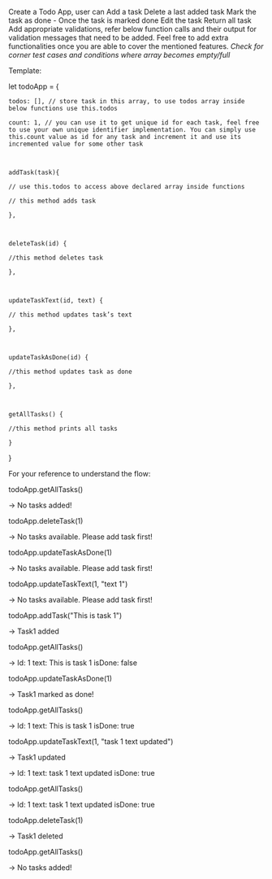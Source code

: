 Create a Todo App, user can Add a task Delete a last added task Mark the task as done - Once the task is marked done Edit the task Return all task Add appropriate validations, refer below function calls and their output for validation messages that need to be added. Feel free to add extra functionalities once you are able to cover the mentioned features. *Check for corner test cases and conditions where array becomes empty/full*

Template:

let todoApp = {

    todos: [], // store task in this array, to use todos array inside below functions use this.todos

    count: 1, // you can use it to get unique id for each task, feel free to use your own unique identifier implementation. You can simply use this.count value as id for any task and increment it and use its incremented value for some other task



    addTask(task){

	// use this.todos to access above declared array inside functions

	// this method adds task

    },



    deleteTask(id) {

	//this method deletes task

    },



    updateTaskText(id, text) {

	// this method updates task’s text

    },



    updateTaskAsDone(id) {

	//this method updates task as done

    },



    getAllTasks() {

	//this method prints all tasks

    }

}





For your reference to understand the flow:



todoApp.getAllTasks()

-> No tasks added!



todoApp.deleteTask(1)

-> No tasks available. Please add task first!



todoApp.updateTaskAsDone(1)

-> No tasks available. Please add task first!



todoApp.updateTaskText(1, "text 1")

-> No tasks available. Please add task first!



todoApp.addTask("This is task 1")

-> Task1 added



todoApp.getAllTasks()

-> Id: 1 text: This is task 1 isDone: false



todoApp.updateTaskAsDone(1)

-> Task1  marked as done!



todoApp.getAllTasks()

-> Id: 1 text: This is task 1 isDone: true



todoApp.updateTaskText(1, "task 1 text updated")

-> Task1 updated

-> Id: 1 text: task 1 text updated isDone: true



todoApp.getAllTasks()

-> Id: 1 text: task 1 text updated isDone: true



todoApp.deleteTask(1)

-> Task1 deleted



todoApp.getAllTasks()

-> No tasks added!
